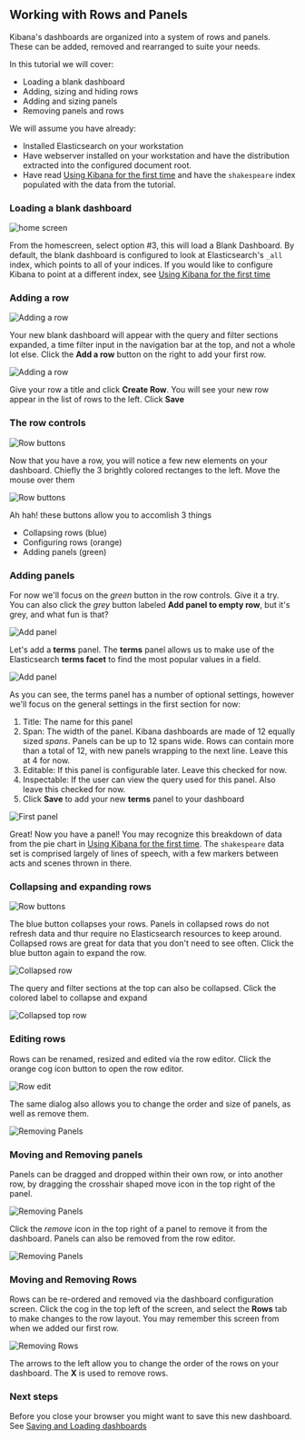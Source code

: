 ## Working with Rows and Panels

Kibana's dashboards are organized into a system of rows and panels. These can be added, removed and rearranged to suite your needs.

In this tutorial we will cover:

- Loading a blank dashboard
- Adding, sizing and hiding rows
- Adding and sizing panels
- Removing panels and rows

We will assume you have already:

- Installed Elasticsearch on your workstation
- Have webserver installed on your workstation and have the distribution extracted into the configured document root.
- Have read [Using Kibana for the first time](../intro/index.html) and have the `shakespeare` index populated with the data from the tutorial.

### Loading a blank dashboard

![home screen](./home.png)

From the homescreen, select option #3, this will load a Blank Dashboard. By default, the blank dashboard is configured to look at Elasticsearch's `_all` index, which points to all of your indices. If you would like to configure Kibana to point at a different index, see [Using Kibana for the first time](../intro/index.html)

### Adding a row

![Adding a row](./Addingrow.png)

Your new blank dashboard will appear with the query and filter sections expanded, a time filter input in the navigation bar at the top, and not a whole lot else. Click the **Add a row** button on the right to add your first row.

![Adding a row](./addedrow.png)

Give your row a title and click **Create Row**. You will see your new row appear in the list of rows to the left. Click **Save**

### The row controls

![Row buttons](./rowbuttons.png)

Now that you have a row, you will notice a few new elements on your dashboard. Chiefly the 3 brightly colored rectanges to the left. Move the mouse over them

![Row buttons](./buttons_expanded.png)

Ah hah! these buttons allow you to accomlish 3 things

- Collapsing rows (blue)
- Configuring rows (orange)
- Adding panels (green)


### Adding panels

For now we'll focus on the *green* button in the row controls. Give it a try. You can also click the *grey* button labeled **Add panel to empty row**, but it's grey, and what fun is that?

![Add panel](./addpanel.png)

Let's add a **terms** panel. The **terms** panel allows us to make use of the Elasticsearch **terms facet** to find the most popular values in a field.

![Add panel](./terms_settings.png)

As you can see, the terms panel has a number of optional settings, however we'll focus on the general settings in the first section for now:

1. Title: The name for this panel
2. Span: The width of the panel. Kibana dashboards are made of 12 equally sized *spans*. Panels can be up to 12 spans wide. Rows can contain more than a total of 12, with new panels wrapping to the next line. Leave this at 4 for now.
3. Editable: If this panel is configurable later. Leave this checked for now.
4. Inspectable: If the user can view the query used for this panel. Also leave this checked for now.
5. Click **Save** to add your new **terms** panel to your dashboard

![First panel](./firstpanel.png)

Great! Now you have a panel! You may recognize this breakdown of data from the pie chart in [Using Kibana for the first time](../intro/index.html). The `shakespeare` data set is comprised largely of lines of speech, with a few markers between acts and scenes thrown in there.

### Collapsing and expanding rows

![Row buttons](./buttons_expanded.png)

The blue button collapses your rows. Panels in collapsed rows do not refresh data and thur require no Elasticsearch resources to keep around. Collapsed rows are great for data that you don't need to see often. Click the blue button again to expand the row.

![Collapsed row](./collapsed.png)

The query and filter sections at the top can also be collapsed. Click the colored label to collapse and expand

![Collapsed top row](./toprowscollapsed.png)

### Editing rows

Rows can be renamed, resized and edited via the row editor. Click the orange cog icon button to open the row editor.

![Row edit](./roweditor.png)

The same dialog also allows you to change the order and size of panels, as well as remove them.

![Removing Panels](./rowpanels.png)


### Moving and Removing panels

Panels can be dragged and dropped within their own row, or into another row, by dragging the crosshair shaped move icon in the top right of the panel.

![Removing Panels](./movepanel.png)

Click the *remove* icon in the top right of a panel to remove it from the dashboard. Panels can also be removed from the row editor.

![Removing Panels](./removing_panels.png)


### Moving and Removing Rows

Rows can be re-ordered and removed via the dashboard configuration screen. Click the cog in the top left of the screen, and select the **Rows** tab to make changes to the row layout. You may remember this screen from when we added our first row.

![Removing Rows](./rowmove.png)

The arrows to the left allow you to change the order of the rows on your dashboard. The **X** is used to remove rows.


### Next steps

Before you close your browser you might want to save this new dashboard. See [Saving and Loading dashboards](../saving/index.html)